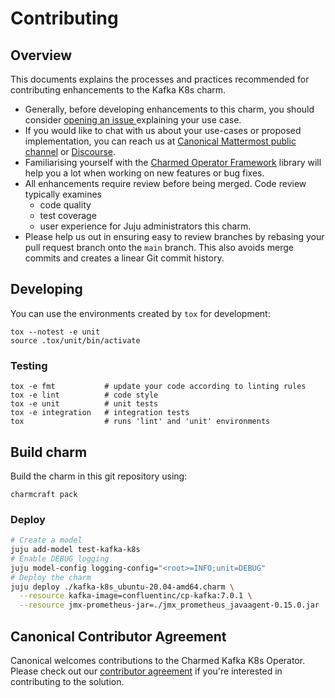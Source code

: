 # Contributing

## Overview

This documents explains the processes and practices recommended for contributing enhancements to
the Kafka K8s charm.

- Generally, before developing enhancements to this charm, you should consider [opening an issue
  ](https://github.com/charmed-osm/kafka-k8s-operator/issues) explaining your use case.
- If you would like to chat with us about your use-cases or proposed implementation, you can reach
  us at [Canonical Mattermost public channel](https://chat.charmhub.io/charmhub/channels/charm-dev)
  or [Discourse](https://discourse.charmhub.io/).
- Familiarising yourself with the [Charmed Operator Framework](https://juju.is/docs/sdk) library
  will help you a lot when working on new features or bug fixes.
- All enhancements require review before being merged. Code review typically examines
  - code quality
  - test coverage
  - user experience for Juju administrators this charm.
- Please help us out in ensuring easy to review branches by rebasing your pull request branch onto
  the `main` branch. This also avoids merge commits and creates a linear Git commit history.

## Developing

You can use the environments created by `tox` for development:

```shell
tox --notest -e unit
source .tox/unit/bin/activate
```

### Testing

```shell
tox -e fmt           # update your code according to linting rules
tox -e lint          # code style
tox -e unit          # unit tests
tox -e integration   # integration tests
tox                  # runs 'lint' and 'unit' environments
```

## Build charm

Build the charm in this git repository using:

```shell
charmcraft pack
```

### Deploy

```bash
# Create a model
juju add-model test-kafka-k8s
# Enable DEBUG logging
juju model-config logging-config="<root>=INFO;unit=DEBUG"
# Deploy the charm
juju deploy ./kafka-k8s_ubuntu-20.04-amd64.charm \
  --resource kafka-image=confluentinc/cp-kafka:7.0.1 \
  --resource jmx-prometheus-jar=./jmx_prometheus_javaagent-0.15.0.jar
```

## Canonical Contributor Agreement

Canonical welcomes contributions to the Charmed Kafka K8s Operator. Please check out our [contributor agreement](https://ubuntu.com/legal/contributors) if you're interested in contributing to the solution.